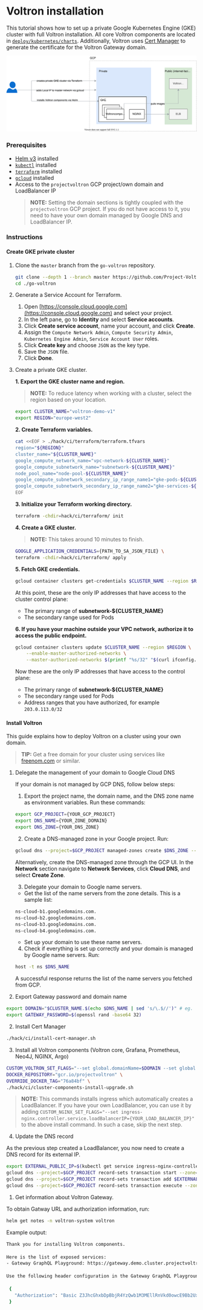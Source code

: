 # Voltron installation

This tutorial shows how to set up a private Google Kubernetes Engine (GKE) cluster with full Voltron installation. All core Voltron components are located in [`deploy/kubernetes/charts`](../../../deploy/kubernetes/charts). Additionally, Voltron uses [Cert Manager](https://github.com/jetstack/cert-manager/) to generate the certificate for the Voltron Gateway domain.


![overview](assets/overview.svg)

###  Prerequisites

* [Helm v3](https://helm.sh/docs/intro/install/) installed
* [`kubectl`](https://kubernetes.io/docs/tasks/tools/install-kubectl/) installed
* [`terraform`](https://learn.hashicorp.com/tutorials/terraform/install-cli) installed
* [`gcloud`](https://cloud.google.com/sdk/docs/install) installed
* Access to the `projectvoltron` GCP project/own domain and LoadBalancer IP 
   > **NOTE:** Setting the domain sections is tightly coupled with the `projectvoltron` GCP project. If you do not have access to it, you need to have your own domain managed by Google DNS and LoadBalancer IP. 

### Instructions

#### Create GKE private cluster 

1. Clone the `master` branch from the `go-voltron` repository.
	
	```bash
	git clone --depth 1 --branch master https://github.com/Project-Voltron/go-voltron.git
	cd ./go-voltron
	```
 
1. Generate a Service Account for Terraform.

    1. Open [https://console.cloud.google.com](https://console.cloud.google.com) and select your project.
    2. In the left pane, go to **Identity** and select **Service accounts**.
    3. Click **Create service account**, name your account, and click **Create**.
    4. Assign the `Compute Network Admin`, `Compute Security Admin`, `Kubernetes Engine Admin`, `Service Account User` roles.
    5. Click **Create key** and choose `JSON` as the key type.
    6. Save the `JSON` file.
    7. Click **Done**.
   	
1. Create a private GKE cluster.
    
    **1. Export the GKE cluster name and region.**
       
    > **NOTE:** To reduce latency when working with a cluster, select the region based on your location.
    
    ```bash
    export CLUSTER_NAME="voltron-demo-v1"
    export REGION="europe-west2"
    ```
       
    **2. Create Terraform variables.**
       
    ```bash
    cat <<EOF > ./hack/ci/terraform/terraform.tfvars
    region="${REGION}"
    cluster_name="${CLUSTER_NAME}"
    google_compute_network_name="vpc-network-${CLUSTER_NAME}"
    google_compute_subnetwork_name="subnetwork-${CLUSTER_NAME}"
    node_pool_name="node-pool-${CLUSTER_NAME}"
    google_compute_subnetwork_secondary_ip_range_name1="gke-pods-${CLUSTER_NAME}"
    google_compute_subnetwork_secondary_ip_range_name2="gke-services-${CLUSTER_NAME}"
    EOF
    ```
       
    **3. Initialize your Terraform working directory.**
       
    ```bash
    terraform -chdir=hack/ci/terraform/ init
    ```
       
    **4. Create a GKE cluster.**
       
    > **NOTE:** This takes around 10 minutes to finish.
    
    ```bash
    GOOGLE_APPLICATION_CREDENTIALS={PATH_TO_SA_JSON_FILE} \
    terraform -chdir=hack/ci/terraform/ apply
    ```
    
    **5. Fetch GKE credentials.**
       
    ```bash
    gcloud container clusters get-credentials $CLUSTER_NAME --region $REGION
    ```
    
    At this point, these are the only IP addresses that have access to the cluster control plane:
     - The primary range of **subnetwork-${CLUSTER_NAME}**
     - The secondary range used for Pods
    
    **6. If you have your machine outside your VPC network, authorize it to access the public endpoint.**
       
    ```bash
    gcloud container clusters update $CLUSTER_NAME --region $REGION \
        --enable-master-authorized-networks \
        --master-authorized-networks $(printf "%s/32" "$(curl ifconfig.me)")
    ```
     
    Now these are the only IP addresses that have access to the control plane:
     - The primary range of **subnetwork-${CLUSTER_NAME}**
     - The secondary range used for Pods
     - Address ranges that you have authorized, for example `203.0.113.0/32`

#### Install Voltron

This guide explains how to deploy Voltron on a cluster using your own domain.

>**TIP:** Get a free domain for your cluster using services like [freenom.com](https://www.freenom.com) or similar.

1. Delegate the management of your domain to Google Cloud DNS 

   If your domain is not managed by GCP DNS, follow below steps:
  
    1. Export the project name, the domain name, and the DNS zone name as environment variables. Run these commands:
    
      ```bash
      export GCP_PROJECT={YOUR_GCP_PROJECT}
      export DNS_NAME={YOUR_ZONE_DOMAIN}
      export DNS_ZONE={YOUR_DNS_ZONE}
      ```
    
    2. Create a DNS-managed zone in your Google project. Run:
    
      ```bash
      gcloud dns --project=$GCP_PROJECT managed-zones create $DNS_ZONE --description= --dns-name=$DNS_NAME
      ```
    
      Alternatively, create the DNS-managed zone through the GCP UI. In the **Network** section navigate to **Network Services**, click **Cloud DNS**, and select **Create Zone**.
    
    3. Delegate your domain to Google name servers.
    
      - Get the list of the name servers from the zone details. This is a sample list:
    
      ```bash
      ns-cloud-b1.googledomains.com.
      ns-cloud-b2.googledomains.com.
      ns-cloud-b3.googledomains.com.
      ns-cloud-b4.googledomains.com.
      ```
    
      - Set up your domain to use these name servers.
    
    4. Check if everything is set up correctly and your domain is managed by Google name servers. Run:
    
     ```bash
     host -t ns $DNS_NAME
     ```
    
     A successful response returns the list of the name servers you fetched from GCP.

1. Export Gateway password and domain name

```bash
export DOMAIN="$CLUSTER_NAME.$(echo $DNS_NAME | sed 's/\.$//')" # eg. `export DOMAIN="demo.cluster.projectvoltron.dev"`
export GATEWAY_PASSWORD=$(openssl rand -base64 32)
```

2. Install Cert Manager
   
```bash 
./hack/ci/install-cert-manager.sh
```

3. Install all Voltron components (Voltron core, Grafana, Prometheus, Neo4J, NGINX, Argo)
   
```bash
CUSTOM_VOLTRON_SET_FLAGS="--set global.domainName=$DOMAIN --set global.gateway.auth.password=$GATEWAY_PASSWORD" \
DOCKER_REPOSITORY="gcr.io/projectvoltron" \
OVERRIDE_DOCKER_TAG="76a84bf" \
./hack/ci/cluster-components-install-upgrade.sh
```

>**NOTE:** This commands installs ingress which automatically creates a LoadBalancer. If you have your own LoadBalancer, you can use it by adding 
> `CUSTOM_NGINX_SET_FLAGS="--set ingress-nginx.controller.service.loadBalancerIP={YOUR_LOAD_BALANCER_IP}"` to the above install command. In such a case, skip the next step.

4. Update the DNS record
   
As the previous step created a LoadBalancer, you now need to create a DNS record for its external IP. 

```bash
export EXTERNAL_PUBLIC_IP=$(kubectl get service ingress-nginx-controller -n ingress-nginx -o jsonpath="{.status.loadBalancer.ingress[0].ip}")
gcloud dns --project=$GCP_PROJECT record-sets transaction start --zone=$DNS_ZONE
gcloud dns --project=$GCP_PROJECT record-sets transaction add $EXTERNAL_PUBLIC_IP --name=\*.$DOMAIN. --ttl=60 --type=A --zone=$DNS_ZONE
gcloud dns --project=$GCP_PROJECT record-sets transaction execute --zone=$DNS_ZONE
```

1. Get information about Voltron Gateway.

To obtain Gatway URL and authorization information, run:

```bash
helm get notes -n voltron-system voltron    
```

Example output:
```bash
Thank you for installing Voltron components.

Here is the list of exposed services:
- Gateway GraphQL Playground: https://gateway.demo.cluster.projectvoltron.dev

Use the following header configuration in the Gateway GraphQL Playground:

 {
   "Authorization": "Basic Z3JhcGhxbDpBbjR4YzQwb1M3MEllRnVkd0owcE9Bb2UxU3hVWWJ2a1dxNS8zZVRJZnJNPQ=="
 }
```
